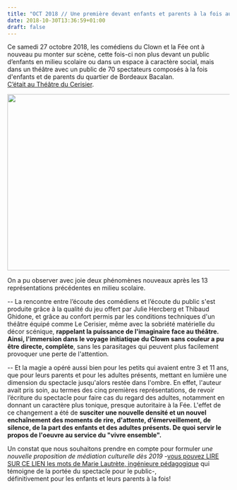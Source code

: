 ```yaml
---
title: "OCT 2018 // Une première devant enfants et parents à la fois au Théâtre  du Cerisier"
date: 2018-10-30T13:36:59+01:00
draft: false
---
```


Ce samedi 27 octobre 2018, les comédiens du Clown et la Fée ont à nouveau pu monter sur scène, cette fois-ci non plus devant un public d’enfants en milieu scolaire ou dans un espace à caractère social, mais dans un théâtre avec un public de 70 spectateurs composés à la fois d'enfants et de parents du quartier de Bordeaux Bacalan.   
[C’était au Théâtre du Cerisier](http://www.lecerisier.org/index.php?option=com_content&view=article&id=302&Itemid=107).

<a href="http://www.lecerisier.org/index.php?option=com_content&view=article&id=302&Itemid=107" rel="Le Clown et la Fee au Cerisier"><img src="/images/lecerisier.png" alt="" width="600" height="400"/></a>

On a pu observer avec joie deux phénomènes nouveaux après les 13 représentations précédentes en milieu scolaire.  
   
-- La rencontre entre l’écoute des comédiens et l’écoute du public s'est produite grâce à la qualité du jeu offert par Julie Hercberg et Thibaud Ghidone, et grâce au confort permis par les conditions techniques d'un théâtre équipé comme Le Cerisier, même avec la sobriété matérielle du décor scénique, **rappelant la puissance de l'imaginaire face au théâtre. Ainsi, l'immersion dans le voyage initiatique du Clown sans couleur a pu être directe, complète**, sans les parasitages qui peuvent plus facilement provoquer une perte de l'attention.    
    
-- Et la magie a opéré aussi bien pour les petits qui avaient entre 3 et 11 ans, que pour leurs parents et pour les adultes présents, mettant en lumière une dimension du spectacle jusqu'alors restée dans l'ombre. En effet, l'auteur avait pris soin, au termes des cinq premières représentations, de revoir l’écriture du spectacle pour faire cas du regard des adultes, notamment en donnant un caractère plus tonique, presque autoritaire à la Fée.  L'effet de ce changement a été de **susciter une nouvelle densité et un nouvel enchaînement des moments de rire, d'attente, d’émerveillement, de silence, de la part des enfants et des adultes présents. 
De quoi servir le propos de l'oeuvre au service du "vivre ensemble".**

Un constat que nous souhaitons prendre en compte pour formuler *une nouvelle proposition de médiation culturelle dès 2019* -[vous pouvez LIRE SUR CE LIEN les mots de Marie Lautrète, ingénieure pédagogique](https://leclownetlafee.fr/pages/les-notes-d-intentions/) qui témoigne de la portée du spectacle pour le public-,    
définitivement pour les enfants et leurs parents à la fois!

